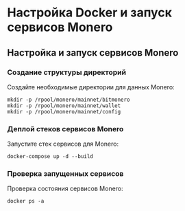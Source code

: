 # Настройка Docker и запуск сервисов Monero

## Настройка и запуск сервисов Monero

### Создание структуры директорий
Создайте необходимые директории для данных Monero:
``` 
mkdir -p /rpool/monero/mainnet/bitmonero
mkdir -p /rpool/monero/mainnet/wallet
mkdir -p /rpool/monero/mainnet/config
``` 

### Деплой стеков сервисов Monero
Запустите стек сервисов для Monero:
``` 
docker-compose up -d --build
``` 

### Проверка запущенных сервисов

Проверка состояния сервисов Monero:
``` 
docker ps -a
``` 
